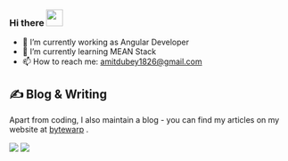 ### Hi there <img src="https://raw.githubusercontent.com/MartinHeinz/MartinHeinz/master/wave.gif" width="30px">

- 🔭 I’m currently working as Angular Developer
- 🌱 I’m currently learning MEAN Stack
- 📫 How to reach me: amitdubey1826@gmail.com

## &#x270d; Blog & Writing
Apart from coding, I also maintain a blog - you can find my articles on my website at [bytewarp](https://bytewarp.blogspot.com/) .

<img align="center" src="https://github-readme-stats.vercel.app/api/?username=amit-1826&theme=vision-friendly-dark&show_icons=true" />

<a href="https://github.com/amit-1826/amit-1826">
  <img align="center" src="https://github-readme-stats.vercel.app/api/top-langs/?username=amit-1826&hide=html&theme=vision-friendly-dark" />
</a>

